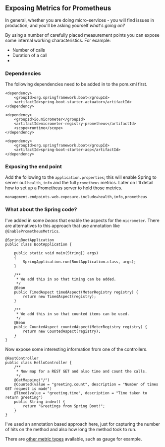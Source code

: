 ## Exposing Metrics for Prometheus
In general, whether you are doing micro-services - you will find issues in
production; and you'll be asking yourself _what's going on?_

By using a number of carefully placed measurement points you can expose some
internal working characteristics.
For example:
- Number of calls
- Duration of a call
- 
### Dependencies
The following dependencies need to be added in to the pom.xml first.

```
<dependency>
    <groupId>org.springframework.boot</groupId>
	<artifactId>spring-boot-starter-actuator</artifactId>
</dependency>

<dependency>
    <groupId>io.micrometer</groupId>
	<artifactId>micrometer-registry-prometheus</artifactId>
	<scope>runtime</scope>
</dependency>

<dependency>
    <groupId>org.springframework.boot</groupId>
	<artifactId>spring-boot-starter-aop</artifactId>
</dependency>
```

### Exposing the end point

Add the following to the `application.properties`; this will enable
Spring to server out `health`, `info` and the full `prometheus` metrics.
Later on I'll detail how to set up a Prometheus server to hold those metrics.  
```
management.endpoints.web.exposure.include=health,info,prometheus
```

### What about the Spring code?
I've added in some _beans_ that enable the aspects for the `micrometer`.
There are alternatives to this approach that use annotation like `@EnablePrometheusMetrics`.

```
@SpringBootApplication
public class BootApplication {

	public static void main(String[] args)
	{
		SpringApplication.run(BootApplication.class, args);		
	}

	/**
	 * We add this in so that timing can be added.
	 */
	@Bean
	public TimedAspect timedAspect(MeterRegistry registry) {
		return new TimedAspect(registry);
	}

	/**
	 * We add this in so that counted items can be used.
	 */
	@Bean
	public CountedAspect countedAspect(MeterRegistry registry) {
		return new CountedAspect(registry);
	}
}
```

Now expose some interesting information from one of the controllers.
```
@RestController
public class HelloController {
	/**
	 * Now map for a REST GET and also time and count the calls.
	 */
	@GetMapping("/")
	@Counted(value = "greeting.count", description = "Number of times GET request is made")
	@Timed(value = "greeting.time", description = "Time taken to return greeting")
	public String index() {
		return "Greetings from Spring Boot!";
	}
}
```

I've used an annotation based approach here, just for capturing the number of hits on the method
and also how long the method took to run.

There are [other metric types](https://prometheus.io/docs/concepts/metric_types/) available, such as gauge for example.
